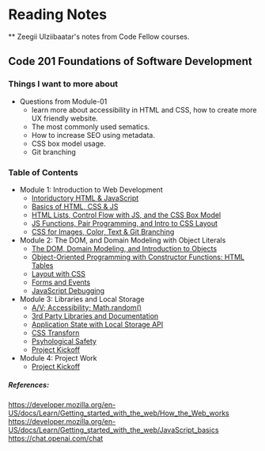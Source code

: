 # Reading Notes

** Zeegii Ulziibaatar's notes from Code Fellow courses. 

## Code 201 Foundations of Software Development

### Things I want to more about
  
  - Questions from Module-01
    - learn more about accessibility in HTML and CSS, how to create more UX friendly website. 
    - The most commonly used sematics. 
    - How to increase SEO using metadata. 
    - CSS box model usage. 
    - Git branching

### Table of Contents 

- Module 1: Introduction to Web Development 
  - [Intoriductory HTML & JavaScript](class-01.md)    
  - [Basics of HTML, CSS & JS](class-02.md) 
  - [HTML Lists, Control Flow with JS, and the CSS Box Model](class-03.md) 
  - [JS Functions, Pair Programming, and Intro to CSS Layout](class-04.md) 
  - [CSS for Images, Color, Text & Git Branching](class-05.md) 
- Module 2: The DOM, and Domain Modeling with Object Literals
  - [The DOM, Domain Modeling, and Introduction to Objects](class-06.md) 
  - [Object-Oriented Programming with Constructor Functions: HTML Tables](class-07.md) 
  - [Layout with CSS](class-08.md)
  - [Forms and Events](class-09.md)
  - [JavaScript Debugging](class-10.md)
- Module 3: Libraries and Local Storage
  - [A/V; Accessibility; Math.random()](class-11.md)
  - [3rd Party Libraries and Documentation](class-12.md)
  - [Application State with Local Storage API](class-13.md)
  - [CSS Transforn](class-14.md)
  - [Psyhological Safety](class-15.md)
  - [Project Kickoff](class-16.md)
- Module 4: Project Work 
  - [Project Kickoff](project.md)


 ##### References: 
  
  https://developer.mozilla.org/en-US/docs/Learn/Getting_started_with_the_web/How_the_Web_works
  https://developer.mozilla.org/en-US/docs/Learn/Getting_started_with_the_web/JavaScript_basics
  https://chat.openai.com/chat
